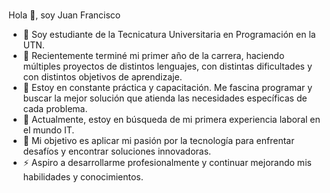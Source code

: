 ###

  Hola 👋, soy Juan Francisco


- 🔭 Soy estudiante de la Tecnicatura Universitaria en Programación en la UTN.
- 🌱  Recientemente terminé mi primer año de la carrera, haciendo múltiples proyectos de distintos lenguajes, con distintas dificultades y con distintos objetivos de aprendizaje.
- 👯 Estoy en constante práctica y capacitación. Me fascina programar y buscar la mejor solución que atienda las necesidades específicas de cada problema.
- 🤔 Actualmente, estoy en búsqueda de mi primera experiencia laboral en el mundo IT. 
- 💬 Mi objetivo es aplicar mi pasión por la tecnología para enfrentar desafíos y encontrar soluciones innovadoras.
- ⚡ Aspiro a desarrollarme profesionalmente y continuar mejorando mis habilidades y conocimientos.

